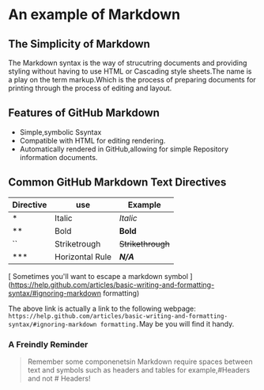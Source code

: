 
# An example of Markdown

## The Simplicity of Markdown
The Markdown syntax is the way of strucutring documents and providing styling without having to use HTML or Cascading style sheets.The name is a play on the term markup.Which is the process of preparing documents for printing through the process of editing and layout.
## Features of GitHub Markdown
 - Simple,symbolic Ssyntax
 - Compatible with HTML for editing rendering.
 - Automatically rendered in GitHub,allowing for simple Repository information documents.
 ## Common GitHub Markdown Text Directives

| Directive | use       | Example |
|-----------|------------|----------|
| * | Italic|*Italic*
|**|Bold| **Bold**|
|``|Striketrough|~~Strikethrough~~|
|***|Horizontal Rule| ***N/A***
 [ Sometimes you'll want to escape a markdown symbol ](https://help.github.com/articles/basic-writing-and-formatting-syntax/#ignoring-markdown formatting)
 
The above link is actually a link to the following webpage: `https://help.github.com/articles/basic-writing-and-formatting-syntax/#ignoring-markdown formatting.`May be you will find it handy.

### A Freindly Reminder
> Remember some componenetsin Markdown require spaces between text and symbols such as headers and tables for example,#Headers and not # Headers!













 
